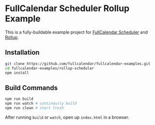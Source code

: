 
# FullCalendar Scheduler Rollup Example

This is a fully-buildable example project for [FullCalendar Scheduler] and [Rollup].


## Installation

```bash
git clone https://github.com/fullcalendar/fullcalendar-examples.git
cd fullcalendar-examples/rollup-scheduler
npm install
```

## Build Commands

```bash
npm run build
npm run watch # continously build
npm run clean # start fresh
```

After running `build` or `watch`, open up `index.html` in a browser.


[FullCalendar Scheduler]: https://fullcalendar.io/pricing
[Rollup]: https://rollupjs.org/
